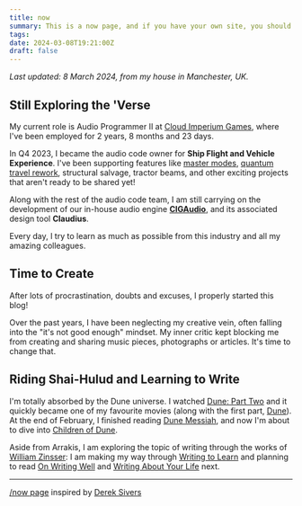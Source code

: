 ```yaml
---
title: now
summary: This is a now page, and if you have your own site, you should make one, too.
tags: 
date: 2024-03-08T19:21:00Z
draft: false
---
```


*Last updated: 8 March 2024, from my house in Manchester, UK.*

## Still Exploring the 'Verse

My current role is Audio Programmer II at [Cloud Imperium Games](https://cloudimperiumgames.com), where I've been employed for 2 years, 8 months and 23 days.

In Q4 2023, I became the audio code owner for **Ship Flight and Vehicle Experience**. I've been supporting features like [master modes](https://youtu.be/xGM60FRVolY?si=Fi4M6Mnncjrz4DYo&t=975), [quantum travel rework](https://youtu.be/xGM60FRVolY?si=i43foUdJuNmYcwR4&t=1230), structural salvage, tractor beams, and other exciting projects that aren't ready to be shared yet!

Along with the rest of the audio code team, I am still carrying on the development of our in-house audio engine **[CIGAudio](https://youtu.be/URuzW0a8aY4?si=MsJAXjwFXD4Btz9K)**, and its associated design tool **Claudius**.

Every day, I try to learn as much as possible from this industry and all my amazing colleagues.

## Time to Create

After lots of procrastination, doubts and excuses, I properly started this blog! 

Over the past years, I have been neglecting my creative vein, often falling into the "it's not good enough" mindset. My inner critic kept blocking me from creating and sharing music pieces, photographs or articles. It's time to change that.

## Riding Shai-Hulud and Learning to Write

I'm totally absorbed by the Dune universe. I watched [Dune: Part Two](https://www.youtube.com/watch?v=Way9Dexny3w) and it quickly became one of my favourite movies (along with the first part, [Dune](https://www.youtube.com/watch?v=8g18jFHCLXk)). At the end of February, I finished reading [Dune Messiah](https://www.amazon.co.uk/Dune-Messiah-2-Frank-Herbert/dp/1473655323/ref=sr_1_1?crid=1JGQCV2NICX3S&dib=eyJ2IjoiMSJ9.J1uFIAli4AbuGCUJWzq73ftZ8gnqR0CGgQ08BxuS30Ji1DZdAUFbQfcPY8h8bR5KtHlKTc1utIHbF_QXKsJELWYjPYhBSyvtDztrUT3zrGXuye6_kzU3IFY2QNltvD0301eQJ-46XaLN8Fmw8b0heykQ_e3WG2sLixbshkJD0PTSYw8dNmTsbDZd1kvgh8MdsZucxVWhRH8fy_GV4wQTpbiLxuQ0ZXXFnDSCUETPq08.n9E-mWn3Ckk1sZ4kN8s7HgttWTDfnHn_qKLMGdhjLAA&dib_tag=se&keywords=dune+messiah&qid=1709931083&s=books&sprefix=dune+messia%2Cstripbooks%2C94&sr=1-1), and now I'm about to dive into [Children of Dune](https://www.amazon.co.uk/Children-Dune-Third-Novel/dp/147323378X/ref=sr_1_1?crid=1ZRM4N7C1850D&dib=eyJ2IjoiMSJ9.sZXoO93gRyzuWjntp5USaPgrApHVaGUCQuQJQmd75OyKQTmwt8PP9rNIiFWRm_WaHBqvXgVvem0kZh8h0u1jWjKyR8tTJyWYsHPyyyDkLLf8ML4CHNltdkMLGYYCnDi5IpUrNv3f7bV_sH2_sBmbo3hpdhRm2T5Dlxek_Qethk1T5PDb-x6-8jcpRqMqyxVSZUZU_S0xQK_NpcLGMJ7J-rTsef_7dLzzYi_WI9Q6Z_Y.ZfwbfMIUufDlLzlEj5NOTL6Hy7MIYpO3j4Rdz-jtYKI&dib_tag=se&keywords=children+of+dune&qid=1709931095&s=books&sprefix=children+of+%2Cstripbooks%2C245&sr=1-1). 

Aside from Arrakis, I am exploring the topic of writing through the works of [William Zinsser](https://en.wikipedia.org/wiki/William_Zinsser): I am making my way through [Writing to Learn](https://www.amazon.co.uk/Writing-Learn-William-Zinsser/dp/0062720406) and planning to read [On Writing Well](https://www.amazon.co.uk/Writing-Well-Classic-Guide-Nonfiction/dp/141775057X) and [Writing About Your Life](https://www.amazon.co.uk/Writing-About-Your-Life-Journey/dp/1569243794) next.

---

[/now page](https://nownownow.com/about) inspired by [Derek Sivers](https://sive.rs/nowff)

